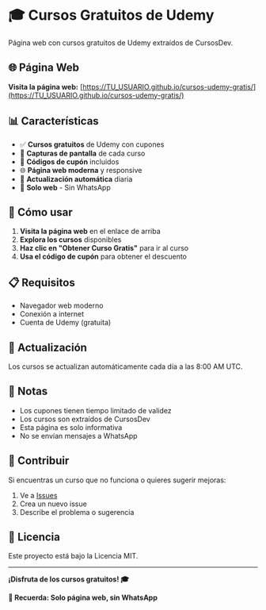 # 🎓 Cursos Gratuitos de Udemy

Página web con cursos gratuitos de Udemy extraídos de CursosDev.

## 🌐 Página Web

**Visita la página web:** [https://TU_USUARIO.github.io/cursos-udemy-gratis/](https://TU_USUARIO.github.io/cursos-udemy-gratis/)

## 📊 Características

- ✅ **Cursos gratuitos** de Udemy con cupones
- 📸 **Capturas de pantalla** de cada curso
- 🎫 **Códigos de cupón** incluidos
- 🌐 **Página web moderna** y responsive
- 🤖 **Actualización automática** diaria
- 📱 **Solo web** - Sin WhatsApp

## 🚀 Cómo usar

1. **Visita la página web** en el enlace de arriba
2. **Explora los cursos** disponibles
3. **Haz clic en "Obtener Curso Gratis"** para ir al curso
4. **Usa el código de cupón** para obtener el descuento

## 📋 Requisitos

- Navegador web moderno
- Conexión a internet
- Cuenta de Udemy (gratuita)

## 🔄 Actualización

Los cursos se actualizan automáticamente cada día a las 8:00 AM UTC.

## 📝 Notas

- Los cupones tienen tiempo limitado de validez
- Los cursos son extraídos de CursosDev
- Esta página es solo informativa
- No se envían mensajes a WhatsApp

## 🤝 Contribuir

Si encuentras un curso que no funciona o quieres sugerir mejoras:

1. Ve a [Issues](https://github.com/TU_USUARIO/cursos-udemy-gratis/issues)
2. Crea un nuevo issue
3. Describe el problema o sugerencia

## 📄 Licencia

Este proyecto está bajo la Licencia MIT.

---

**¡Disfruta de los cursos gratuitos! 🎓**

**📱 Recuerda: Solo página web, sin WhatsApp**
